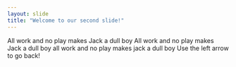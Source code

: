 ```yaml
---
layout: slide
title: "Welcome to our second slide!"
---
```

All work and no play makes Jack a dull boy
All work and no play makes Jack a dull boy
all work and no play makes jack a dull boy
Use the left arrow to go back!

